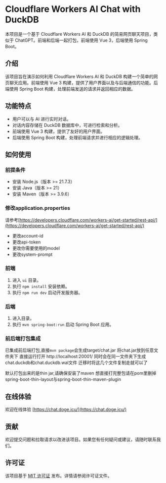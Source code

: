 # Cloudflare Workers AI Chat with DuckDB

本项目是一个基于 Cloudflare Workers AI 和 DuckDB 的简易网页聊天项目，类似于 ChatGPT。前端和后端一起打包，前端使用 Vue 3，后端使用 Spring Boot。

## 介绍

该项目旨在演示如何利用 Cloudflare Workers AI 和 DuckDB 构建一个简单的网页聊天应用。前端使用 Vue 3 构建，提供了用户界面以及与后端通信的功能。后端使用 Spring Boot 构建，处理前端发送的请求并返回相应的数据。

## 功能特点

- 用户可以与 AI 进行实时对话。
- 对话内容存储在 DuckDB 数据库中，可进行检索和分析。
- 前端使用 Vue 3 构建，提供了友好的用户界面。
- 后端使用 Spring Boot 构建，处理前端请求并进行相应的逻辑处理。


## 如何使用

### 前提条件

- 安装 Node.js（版本 >= 21.7.3）
- 安装 Java（版本 >= 21）
- 安装 Maven（版本 >= 3.9.6）

### 修改application.properties
 请参考[https://developers.cloudflare.com/workers-ai/get-started/rest-api/](https://developers.cloudflare.com/workers-ai/get-started/rest-api/)
- 更改account-id
- 更改api-token
- 更改你需要使用的model
- 更改system-prompt

### 前端

1. 进入 `ui` 目录。
2. 执行 `npm install` 安装依赖。
3. 执行 `npm run dev` 启动开发服务器。

### 后端

1. 进入目录。
2. 执行 `mvn spring-boot:run` 启动 Spring Boot 应用。

### 前后端打包集成
已集成前后端打包,直接`mvn package`会生成target/chat.jar
将chat.jar放到任意文件夹下
直接运行打开 http://localhost:20001/
同时会在同一文件夹下生成chat.duckdb和chat.duckdb.wal文件
迁移时将这几个文件复制走就可以了

默认打包出来的是thin jar,请确保安装了maven 
想直接打完整包请在pom里删掉spring-boot-thin-layout与spring-boot-thin-maven-plugin

## 在线体验

欢迎在线体验 [https://chat.doge.icu/](https://chat.doge.icu/)

## 贡献

欢迎提交问题和拉取请求以改进该项目。如果您有任何疑问或建议，请随时联系我们。

## 许可证

该项目基于 [MIT 许可证](LICENSE) 发布。详情请参阅许可证文件。

